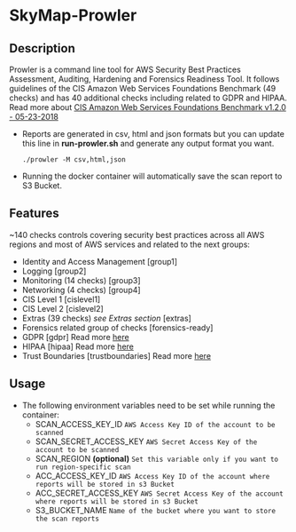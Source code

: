 # SkyMap-Prowler

## Description

Prowler is a command line tool for AWS Security Best Practices Assessment, Auditing, Hardening and Forensics Readiness Tool.
It follows guidelines of the CIS Amazon Web Services Foundations Benchmark (49 checks) and has 40 additional checks including related to GDPR and HIPAA.
Read more about [CIS Amazon Web Services Foundations Benchmark v1.2.0 - 05-23-2018](https://d0.awsstatic.com/whitepapers/compliance/AWS_CIS_Foundations_Benchmark.pdf)

- Reports are generated in csv, html and json formats but you can update this line in **run-prowler.sh** and generate any output format you want. 
  ```
  ./prowler -M csv,html,json
- Running the docker container will automatically save the scan report to S3 Bucket.

## Features

~140 checks controls covering security best practices across all AWS regions and most of AWS services and related to the next groups:

- Identity and Access Management [group1]
- Logging  [group2]
- Monitoring (14 checks) [group3]
- Networking (4 checks) [group4]
- CIS Level 1 [cislevel1]
- CIS Level 2 [cislevel2]
- Extras (39 checks) *see Extras section* [extras]
- Forensics related group of checks [forensics-ready]
- GDPR [gdpr] Read more [here](#gdpr-checks)
- HIPAA [hipaa] Read more [here](#hipaa-checks)
- Trust Boundaries [trustboundaries] Read more [here](#trustboundaries-checks)

## Usage

- The following environment variables need to be set while running the container:
   - SCAN_ACCESS_KEY_ID `AWS Access Key ID of the account to be scanned`
   - SCAN_SECRET_ACCESS_KEY `AWS Secret Access Key of the account to be scanned`
   - SCAN_REGION **(optional)** `Set this variable only if you want to run region-specific scan`
   - ACC_ACCESS_KEY_ID `AWS Access Key ID of the account where reports will be stored in s3 Bucket`
   - ACC_SECRET_ACCESS_KEY `AWS Secret Access Key of the account where reports will be stored in s3 Bucket`
   - S3_BUCKET_NAME `Name of the bucket where you want to store the scan reports`
